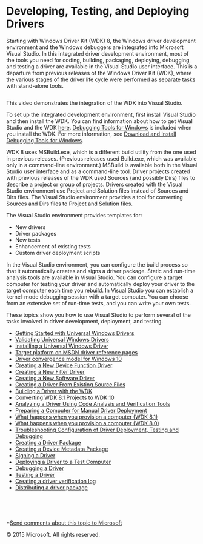 <span id="vsdriver.visual_studio_driver_development_environment"></span>Developing, Testing, and Deploying Drivers
==================================================================================================================

Starting with Windows Driver Kit (WDK) 8, the Windows driver development environment and the Windows debuggers are integrated into Microsoft Visual Studio. In this integrated driver development environment, most of the tools you need for coding, building, packaging, deploying, debugging, and testing a driver are available in the Visual Studio user interface. This is a departure from previous releases of the Windows Driver Kit (WDK), where the various stages of the driver life cycle were performed as separate tasks with stand-alone tools.

![]()

This video demonstrates the integration of the WDK into Visual Studio.

To set up the integrated development environment, first install Visual Studio and then install the WDK. You can find information about how to get Visual Studio and the WDK [here](http://go.microsoft.com/fwlink/p/?linkid=239721). [Debugging Tools for Windows](https://msdn.microsoft.com/en-us/Library/Windows/Hardware/Ff551063(v=vs.85).aspx) is included when you install the WDK. For more information, see [Download and Install Debugging Tools for Windows](http://go.microsoft.com/fwlink/p/?linkid=235427).

WDK 8 uses MSBuild.exe, which is a different build utility from the one used in previous releases. (Previous releases used Build.exe, which was available only in a command-line environment.) MSBuild is available both in the Visual Studio user interface and as a command-line tool. Driver projects created with previous releases of the WDK used Sources (and possibly Dirs) files to describe a project or group of projects. Drivers created with the Visual Studio environment use Project and Solution files instead of Sources and Dirs files. The Visual Studio environment provides a tool for converting Sources and Dirs files to Project and Solution files.

The Visual Studio environment provides templates for:

-   New drivers
-   Driver packages
-   New tests
-   Enhancement of existing tests
-   Custom driver deployment scripts

In the Visual Studio environment, you can configure the build process so that it automatically creates and signs a driver package. Static and run-time analysis tools are available in Visual Studio. You can configure a target computer for testing your driver and automatically deploy your driver to the target computer each time you rebuild. In Visual Studio you can establish a kernel-mode debugging session with a target computer. You can choose from an extensive set of run-time tests, and you can write your own tests.

These topics show you how to use Visual Studio to perform several of the tasks involved in driver development, deployment, and testing.

-   [Getting Started with Universal Windows Drivers](getting_started_with_universal_drivers.md)
-   [Validating Universal Windows Drivers](validating_universal_drivers.md)
-   [Installing a Universal Windows Driver](installing_a_universal_driver.md)
-   [Target platform on MSDN driver reference pages](windows_10_editions_for_universal_drivers.md)
-   [Driver convergence model for Windows 10](driver_model_convergence.md)
-   [Creating a New Device Function Driver](creating_a_new_driver.md)
-   [Creating a New Filter Driver](creating_a_new_filter_driver.md)
-   [Creating a New Software Driver](creating_a_new_software_driver.md)
-   [Creating a Driver From Existing Source Files](creating_a_driver_from_existing_source_files.md)
-   [Building a Driver with the WDK](building_a_driver.md)
-   [Converting WDK 8.1 Projects to WDK 10](converting_wdk_8_1_projects_to_wdk_10.md)
-   [Analyzing a Driver Using Code Analysis and Verification Tools](analyzing_driver_quality_by_using_code_analysis_tools.md)
-   [Preparing a Computer for Manual Driver Deployment](preparing_a_computer_for_manual_driver_deployment.md)
-   [What happens when you provision a computer (WDK 8.1)](what_happens_when_you_provision_a_computer__wdk_8_1_.md)
-   [What happens when you provision a computer (WDK 8.0)](what_happens_when_you_provision_a_computer__wdk_8_0_.md)
-   [Troubleshooting Configuration of Driver Deployment, Testing and Debugging](troubleshooting_configuration_of_driver_deployment__testing_and_debugging.md)
-   [Creating a Driver Package](creating_a_driver_package.md)
-   [Creating a Device Metadata Package](creating_a_device_metadata_package.md)
-   [Signing a Driver](signing_a_driver.md)
-   [Deploying a Driver to a Test Computer](deploying_a_driver_to_a_test_computer.md)
-   [Debugging a Driver](debugging_a_driver.md)
-   [Testing a Driver](testing_a_driver.md)
-   [Creating a driver verification log](creating_a_driver_verification_log.md)
-   [Distributing a driver package](distributing_a_driver_package_win8.md)

 

 

*[Send comments about this topic to Microsoft](mailto:wsddocfb@microsoft.com?subject=Documentation%20feedback%20[VsDriver\vsdriver]:%20Developing,%20Testing,%20and%20Deploying%20Drivers%20%20RELEASE:%20(9/30/2015)&body=%0A%0APRIVACY%20STATEMENT%0A%0AWe%20use%20your%20feedback%20to%20improve%20the%20documentation.%20We%20don't%20use%20your%20email%20address%20for%20any%20other%20purpose,%20and%20we'll%20remove%20your%20email%20address%20from%20our%20system%20after%20the%20issue%20that%20you're%20reporting%20is%20fixed.%20While%20we're%20working%20to%20fix%20this%20issue,%20we%20might%20send%20you%20an%20email%20message%20to%20ask%20for%20more%20info.%20Later,%20we%20might%20also%20send%20you%20an%20email%20message%20to%20let%20you%20know%20that%20we've%20addressed%20your%20feedback.%0A%0AFor%20more%20info%20about%20Microsoft's%20privacy%20policy,%20see%20http://privacy.microsoft.com/en-us/default.aspx. "Send comments about this topic to Microsoft")

© 2015 Microsoft. All rights reserved.
